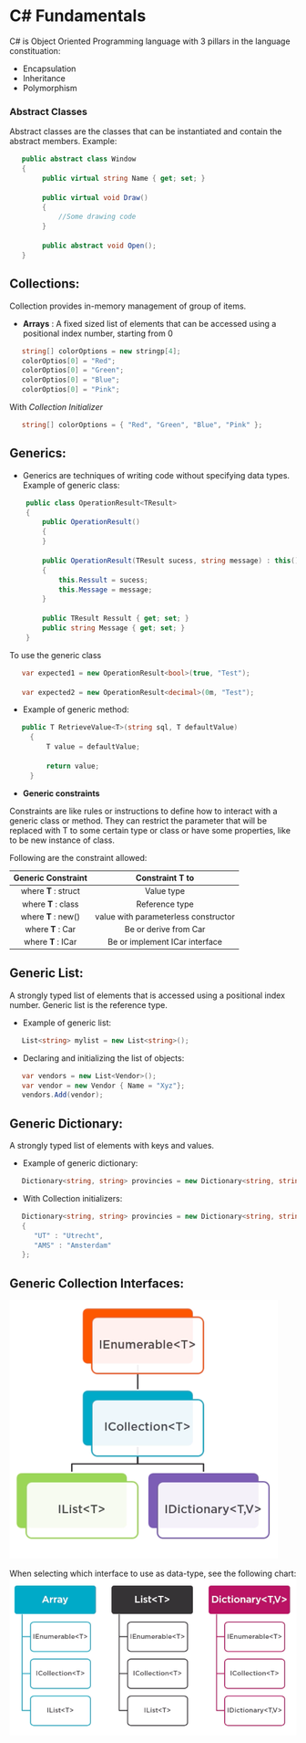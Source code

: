 # C# Fundamentals
C# is Object Oriented Programming language with 3 pillars in the language constituation:
- Encapsulation
- Inheritance
- Polymorphism

### Abstract Classes
Abstract classes are the classes that can be instantiated and contain the abstract members. Example:
```csharp
   public abstract class Window
   {
        public virtual string Name { get; set; }
        
        public virtual void Draw()
        {
            //Some drawing code
        }
        
        public abstract void Open();
   }
```

## Collections:
Collection provides in-memory management of group of items.

- **Arrays** : A fixed sized list of elements that can be accessed using a positional index number, starting from 0

```csharp
   string[] colorOptions = new stringp[4];
   colorOptios[0] = "Red";
   colorOptios[0] = "Green";
   colorOptios[0] = "Blue";
   colorOptios[0] = "Pink";
```

With *Collection Initializer*

```csharp
   string[] colorOptions = { "Red", "Green", "Blue", "Pink" };
```

## Generics:
- Generics are techniques of writing code without specifying data types. Example of generic class:
```csharp
    public class OperationResult<TResult>
    {
        public OperationResult()
        {
        }

        public OperationResult(TResult sucess, string message) : this()
        {
            this.Ressult = sucess;
            this.Message = message;
        }

        public TResult Ressult { get; set; }
        public string Message { get; set; }
    }
```
To use the generic class 
```csharp
   var expected1 = new OperationResult<bool>(true, "Test");
   
   var expected2 = new OperationResult<decimal>(0m, "Test");
```
- Example of generic method:
```csharp
   public T RetrieveValue<T>(string sql, T defaultValue)
     {
         T value = defaultValue;

         return value;
     }
```
- **Generic constraints**

Constraints are like rules or instructions to define how to interact with a generic class or method. They can restrict the parameter that will be replaced with T to some certain type or class or have some properties, like to be new instance of class.

Following are the constraint allowed:

| Generic Constraint    | Constraint **T** to |
| :---:                 | :-:                 |
| where **T** : struct  | Value type          |
| where **T** : class   | Reference type      |
| where **T** : new()   | value with parameterless constructor |
| where **T** : Car     | Be or derive from Car |
| where **T** : ICar     | Be or implement ICar interface |

## Generic List:
A strongly typed list of elements that is accessed using a positional index number. Generic list is the reference type.
- Example of generic list:
```csharp
   List<string> mylist = new List<string>();
```

- Declaring and initializing the list of objects:
```csharp
   var vendors = new List<Vendor>();
   var vendor = new Vendor { Name = "Xyz"};
   vendors.Add(vendor);
```

## Generic Dictionary:
A strongly typed list of elements with keys and values.
- Example of generic dictionary:
```csharp
   Dictionary<string, string> provincies = new Dictionary<string, string>();
```
- With Collection initializers:
```csharp
   Dictionary<string, string> provincies = new Dictionary<string, string>()
   {
      "UT" : "Utrecht",
      "AMS" : "Amsterdam"
   };
```

## Generic Collection Interfaces:
![img text](https://github.com/milindchavan12/CSharpFundamentals/blob/master/assets/generic-interface.png)

When selecting which interface to use as data-type, see the following chart:
![img text](https://github.com/milindchavan12/CSharpFundamentals/blob/master/assets/chart.png)
